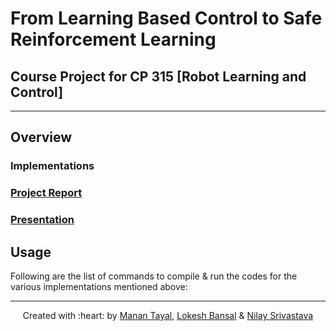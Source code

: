 # From Learning Based Control to Safe Reinforcement Learning

## Course Project for CP 315 [Robot Learning and Control]

***

## Overview


### Implementations 



### [Project Report]()

### [Presentation]()

## Usage

Following are the list of commands to compile \& run the codes for the various implementations mentioned above:

***

<p align='center'>Created with :heart: by <a href="https://github.com/tayalmanan28">Manan Tayal</a>, <a href="https://github.com/Lokesh97Bansal">Lokesh Bansal</a> & <a href="https://github.com/NilayS09">Nilay Srivastava</a> </p>
